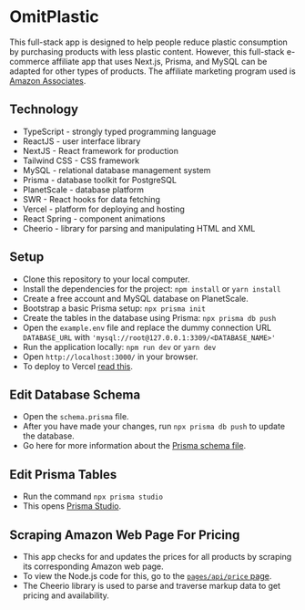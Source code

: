 # OmitPlastic

This full-stack app is designed to help people reduce plastic consumption by purchasing products with less plastic content. However, this full-stack e-commerce affiliate app that uses Next.js, Prisma, and MySQL can be adapted for other types of products. The affiliate marketing program used is [Amazon Associates](https://affiliate-program.amazon.com/). 

## Technology

* TypeScript - strongly typed programming language
* ReactJS - user interface library
* NextJS - React framework for production
* Tailwind CSS - CSS framework
* MySQL - relational database management system
* Prisma - database toolkit for PostgreSQL
* PlanetScale - database platform
* SWR - React hooks for data fetching
* Vercel - platform for deploying and hosting
* React Spring - component animations
* Cheerio - library for parsing and manipulating HTML and XML

## Setup

* Clone this repository to your local computer.
* Install the dependencies for the project: `npm install` or `yarn install`
* Create a free account and MySQL database on PlanetScale.
* Bootstrap a basic Prisma setup: `npx prisma init`
* Create the tables in the database using Prisma: `npx prisma db push`
* Open the `example.env` file and replace the dummy connection URL `DATABASE_URL` with `'mysql://root@127.0.0.1:3309/<DATABASE_NAME>'`
* Run the application locally: `npm run dev` or `yarn dev`
* Open `http://localhost:3000/` in your browser.
* To deploy to Vercel [read this](https://planetscale.com/docs/tutorials/deploy-to-vercel#deploy-to-vercel).

## Edit Database Schema

* Open the `schema.prisma` file.
* After you have made your changes, run `npx prisma db push` to update the database.
* Go here for more information about the [Prisma schema file](https://www.prisma.io/docs/concepts/components/prisma-schema).

## Edit Prisma Tables

* Run the command `npx prisma studio`
* This opens [Prisma Studio](https://www.prisma.io/studio).

## Scraping Amazon Web Page For Pricing

* This app checks for and updates the prices for all products by scraping its corresponding Amazon web page.
* To view the Node.js code for this, go to the [`pages/api/price` page](https://github.com/gavinmgrant/omitplastic/blob/main/pages/api/price.ts).
* The Cheerio library is used to parse and traverse markup data to get pricing and availability.
